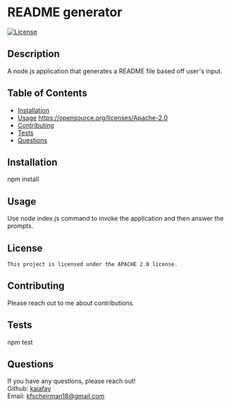 # README generator
  [![License](https://img.shields.io/badge/License-Apache_2.0-blue.svg)](https://opensource.org/licenses/Apache-2.0)

  ## Description
  A node.js application that generates a README file based off user's input.

  ## Table of Contents
  * [Installation](#installation)
  * [Usage](#usage)
  https://opensource.org/licenses/Apache-2.0
  * [Contributing](#contributing)
  * [Tests](#tests)
  * [Questions](#questions)
  
  ## Installation
  npm install 

  ## Usage
  Use node index.js command to invoke the application and then answer the prompts.
  ## License
    This project is licensed under the APACHE 2.0 license. 

  ## Contributing
  Please reach out to me about contributions.

  ## Tests
  npm test 

  ## Questions
  If you have any questions, please reach out! <br />
  Github: [kaiafay](https://github.com/kaiafay) <br />
  Email: [kfscheirman18@gmail.com](mailto:kfscheirman18@gmail.com)

